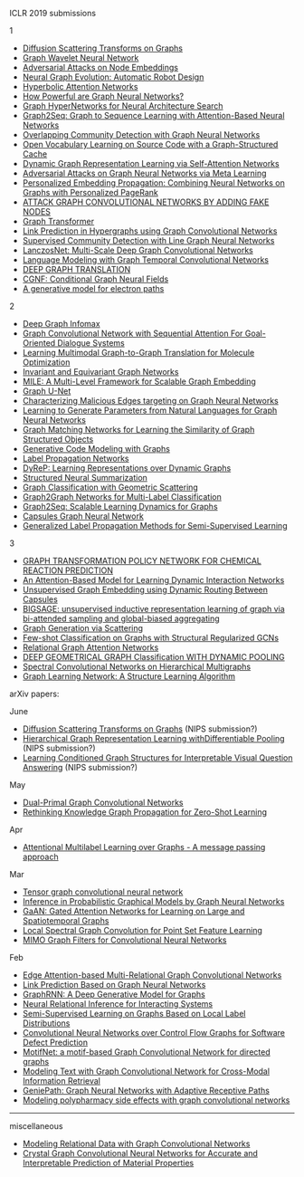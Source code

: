 ICLR 2019 submissions

1

- [Diffusion Scattering Transforms on Graphs](https://openreview.net/forum?id=BygqBiRcFQ)
- [Graph Wavelet Neural Network](https://openreview.net/forum?id=H1ewdiR5tQ)
- [Adversarial Attacks on Node Embeddings](https://openreview.net/forum?id=Sye7qoC5FQ)
- [Neural Graph Evolution: Automatic Robot Design](https://openreview.net/forum?id=BkgWHnR5tm)
- [Hyperbolic Attention Networks](https://openreview.net/forum?id=rJxHsjRqFQ)
- [How Powerful are Graph Neural Networks?](https://openreview.net/forum?id=ryGs6iA5Km)
- [Graph HyperNetworks for Neural Architecture Search](https://openreview.net/forum?id=rkgW0oA9FX)
- [Graph2Seq: Graph to Sequence Learning with Attention-Based Neural Networks](https://openreview.net/forum?id=SkeXehR9t7)
- [Overlapping Community Detection with Graph Neural Networks](https://openreview.net/forum?id=HklQxnC5tX)
- [Open Vocabulary Learning on Source Code with a Graph-Structured Cache](https://openreview.net/forum?id=SkNSehA9FQ)
- [Dynamic Graph Representation Learning via Self-Attention Networks](https://openreview.net/forum?id=HylsgnCcFQ)
- [Adversarial Attacks on Graph Neural Networks via Meta Learning](https://openreview.net/forum?id=Bylnx209YX)
- [Personalized Embedding Propagation: Combining Neural Networks on Graphs with Personalized PageRank](https://openreview.net/forum?id=H1gL-2A9Ym)
- [ATTACK GRAPH CONVOLUTIONAL NETWORKS BY ADDING FAKE NODES](https://openreview.net/forum?id=rke8ZhCcFQ)
- [Graph Transformer](https://openreview.net/forum?id=HJei-2RcK7)
- [Link Prediction in Hypergraphs using Graph Convolutional Networks](https://openreview.net/forum?id=ryeaZhRqFm)
- [Supervised Community Detection with Line Graph Neural Networks](https://openreview.net/forum?id=H1g0Z3A9Fm)
- [LanczosNet: Multi-Scale Deep Graph Convolutional Networks](https://openreview.net/forum?id=BkedznAqKQ)
- [Language Modeling with Graph Temporal Convolutional Networks](https://openreview.net/forum?id=HJlYzhR9tm)
- [DEEP GRAPH TRANSLATION](https://openreview.net/forum?id=SJz6MnC5YQ)
- [CGNF: Conditional Graph Neural Fields](https://openreview.net/forum?id=ryxMX2R9YQ)
- [A generative model for electron paths](https://openreview.net/forum?id=r1x4BnCqKX&noteId=Byxatx75nQ)

2
- [Deep Graph Infomax](https://openreview.net/forum?id=rklz9iAcKQ)
- [Graph Convolutional Network with Sequential Attention For Goal-Oriented Dialogue Systems](https://openreview.net/forum?id=Skz-3j05tm)
- [Learning Multimodal Graph-to-Graph Translation for Molecule Optimization](https://openreview.net/forum?id=B1xJAsA5F7)
- [Invariant and Equivariant Graph Networks](https://openreview.net/forum?id=Syx72jC9tm)
- [MILE: A Multi-Level Framework for Scalable Graph Embedding](https://openreview.net/forum?id=HJeKCi0qYX)
- [Graph U-Net](https://openreview.net/forum?id=HJePRoAct7)
- [Characterizing Malicious Edges targeting on Graph Neural Networks](https://openreview.net/forum?id=HJxdAoCcYX)
- [Learning to Generate Parameters from Natural Languages for Graph Neural Networks](https://openreview.net/forum?id=SkgzYiRqtX)
- [Graph Matching Networks for Learning the Similarity of Graph Structured Objects](https://openreview.net/forum?id=S1xiOjC9F7)
- [Generative Code Modeling with Graphs](https://openreview.net/forum?id=Bke4KsA5FX)
- [Label Propagation Networks](https://openreview.net/forum?id=r1g7y2RqYX)
- [DyReP: Learning Representations over Dynamic Graphs](https://openreview.net/forum?id=HyePrhR5KX)
- [Structured Neural Summarization](https://openreview.net/forum?id=H1ersoRqtm)
- [Graph Classification with Geometric Scattering](https://openreview.net/forum?id=SygK6sA5tX)
- [Graph2Graph Networks for Multi-Label Classification](https://openreview.net/forum?id=r1xYr3C5t7)
- [Graph2Seq: Scalable Learning Dynamics for Graphs](https://openreview.net/forum?id=Ske7ToC5Km)
- [Capsules Graph Neural Network](https://openreview.net/forum?id=Byl8BnRcYm)
- [Generalized Label Propagation Methods for Semi-Supervised Learning](https://openreview.net/forum?id=SygjB3AcYX)


3
- [GRAPH TRANSFORMATION POLICY NETWORK FOR CHEMICAL REACTION PREDICTION](https://openreview.net/forum?id=r1f78iAcFm)
- [An Attention-Based Model for Learning Dynamic Interaction Networks](https://openreview.net/forum?id=rJEGwo0cFX)
- [Unsupervised Graph Embedding using Dynamic Routing Between Capsules](https://openreview.net/forum?id=SkeiPsAqK7)
- [BIGSAGE: unsupervised inductive representation learning of graph via bi-attended sampling and global-biased aggregating ](https://openreview.net/forum?id=SygxYoC5FX)
- [Graph Generation via Scattering](https://openreview.net/forum?id=HyxSBh09t7)
- [Few-shot Classification on Graphs with Structural Regularized GCNs](https://openreview.net/forum?id=r1znKiAcY7)
- [Relational Graph Attention Networks](https://openreview.net/forum?id=Bklzkh0qFm)
- [DEEP GEOMETRICAL GRAPH Classification WITH DYNAMIC POOLING](https://openreview.net/forum?id=Hkes0iR9KX)
- [Spectral Convolutional Networks on Hierarchical Multigraphs](https://openreview.net/forum?id=ryxsCiAqKm)
- [Graph Learning Network: A Structure Learning Algorithm](https://openreview.net/forum?id=HylRk2A5FQ)





arXiv papers:

June
- [Diffusion Scattering Transforms on Graphs](https://arxiv.org/abs/1806.08829) (NIPS submission?)
- [Hierarchical Graph Representation Learning withDifferentiable Pooling](https://arxiv.org/abs/1806.08804) (NIPS submission?)
- [Learning Conditioned Graph Structures for Interpretable Visual Question Answering](https://arxiv.org/abs/1806.07243) (NIPS submission?)

May
- [Dual-Primal Graph Convolutional Networks](https://arxiv.org/abs/1806.00770)
- [Rethinking Knowledge Graph Propagation for Zero-Shot Learning](https://arxiv.org/abs/1805.11724)

Apr
- [Attentional Multilabel Learning over Graphs - A message passing approach](https://arxiv.org/abs/1804.00293)

Mar
- [Tensor graph convolutional neural network](https://arxiv.org/abs/1803.10071) 
- [Inference in Probabilistic Graphical Models by Graph Neural Networks](https://arxiv.org/abs/1803.07710)
- [GaAN: Gated Attention Networks for Learning on Large and Spatiotemporal Graphs](https://arxiv.org/abs/1803.07294)
- [Local Spectral Graph Convolution for Point Set Feature Learning](https://arxiv.org/abs/1803.05827)
- [MIMO Graph Filters for Convolutional Neural Networks](https://arxiv.org/abs/1803.02247)

Feb
 - [Edge Attention-based Multi-Relational Graph Convolutional Networks](https://arxiv.org/abs/1802.04944)
 - [Link Prediction Based on Graph Neural Networks](https://arxiv.org/abs/1802.09691)
 - [GraphRNN: A Deep Generative Model for Graphs](https://arxiv.org/abs/1802.08773)
 - [Neural Relational Inference for Interacting Systems](https://arxiv.org/abs/1802.04687)
 - [Semi-Supervised Learning on Graphs Based on Local Label Distributions](https://arxiv.org/abs/1802.05563)
 - [Convolutional Neural Networks over Control Flow Graphs for Software Defect Prediction](https://arxiv.org/abs/1802.04986)
 - [MotifNet: a motif-based Graph Convolutional Network for directed graphs](https://arxiv.org/abs/1802.01572) 
 - [Modeling Text with Graph Convolutional Network for Cross-Modal Information Retrieval](https://arxiv.org/abs/1802.00985)
 - [GeniePath: Graph Neural Networks with Adaptive Receptive Paths](https://arxiv.org/abs/1802.00910)
 - [Modeling polypharmacy side effects with graph convolutional networks](https://github.com/naganandy/geometric-deep-learning-literature/blob/master/miscellaneous/decagon_2018.md)


-----------------------------------------------------------------------------------------------------------
miscellaneous
- [Modeling Relational Data with Graph Convolutional Networks](https://github.com/naganandy/geometric-deep-learning-literature/blob/master/miscellaneous/relational_gcn_arxiv17.md)
- [Crystal Graph Convolutional Neural Networks for Accurate and Interpretable Prediction of Material Properties](https://github.com/naganandy/geometric-deep-learning-literature/blob/master/miscellaneous/cgcnn_arxiv17.md)

